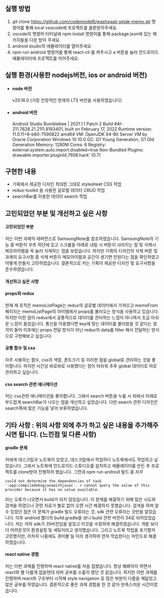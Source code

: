 ## 실행 방법
1. git clone https://github.com/codemodel6/washswat-setak-memo.git 명령어를 통해 local vsocode에 프로젝트를 클론받아주세요.
2. vscode의 명령어 터미널에 npm install 명령어를 통해 package.json에 있는 패키지들을 다운 받아 주세요.
3. android studio의 에뮬레이터를 열어주세요
4. npm run android 명령어를 통해 react-cli 를 켜주시고 a 버튼을 눌러 안드로이드 예뮬레이터에 프로젝트를 띄어주세요.



## 실행 환경(사용한 nodejs버전, ios or android 버전)
- #### node 버전 <br/>
  v20.16.0 (가장 안정적인 현재의 LTS 버전을 사용하였습니다)
- #### android 버전 <br/>
  Android Studio Bumblebee | 2021.1.1 Patch 2
  Build #AI-211.7628.21.2111.8193401, built on February 17, 2022
  Runtime version: 11.0.11+9-b60-7590822 amd64
  VM: OpenJDK 64-Bit Server VM by Oracle Corporation
  Windows 10 10.0
  GC: G1 Young Generation, G1 Old Generation
  Memory: 1280M
  Cores: 6
  Registry: external.system.auto.import.disabled=true
  Non-Bundled Plugins: drawable.importer.pluginId.7658.hack' (0.7)



## 구현한 내용
- 기획에서 제공한 디자인 최대한 그대로 stylesheet CSS 작업
- redux-toolkit 을 사용한 글로벌 데이터 CRUD 작업
- searchBar를 이용한 데이터 search 작업



## 고민되었던 부분 및 개선하고 싶은 사항
#### 고민되었던 부분
저는 이번 과제의 레퍼런스로 SamsungNote를 참조하였습니다.
SamsungNote의 기능 중 버튼이 우측 하단에 있고 스크롤을 아래로 내릴 시 버튼이 사라지는 점 및 삭제시 메모아이템을 꾹 눌러 삭제하는 점을 보았습니다.
하지만 기획의 디자인의 삭제 버튼 및 과제의 요구사항 중 삭제 버튼이 메모아이템과 공간이 생기면 안된다는 점을 확인하였고 어떻게 만들지 고민하였습니다.
결론적으로 저는 기획이 제공한 디자인 및 요구사항을 준수하였습니다.



#### 개선하고 싶은 사항
#### props와 redux
현재 제 로직은 memoListPage는 redux의 글로벌 데이터에서 가져오고 memoFrom 페이지는 memoListPage의 아이템에서 props를 불러오는 방식을 사용하고 있습니다.
하지만 이런 점이 redux에서 공통적으로 데이터를 관리하는 느낌이 아니여서 조금 아쉬운 느낌이 들었습니다.
통신을 이용했다면 key에 맞는 데이터를 불러왔을 것 같다는 생각이 들어 이후에는 props 전달 방식이 아닌 redux의 data를 filter 해서 전달하는 방식으로 구현해보고 싶습니다.

#### 공통 함수 및 css
자주 사용하는 함수, css의 색깔, 폰트크기 등 이러한 점을 global로 관리하는 것을 좋아합니다. 하지만 시간상 바로바로 사용했다는 점이 아쉬워 추후 global 데이터로 따로 관리하고 싶습니다.

#### css search 관련 애니메이션
저는 css관련 애니메이션을 좋아합니다. 그래서 search 버튼을 누를 시 위에서 아래로 부드럽게 searchBar가 나오는 점을 개선하고 싶었습니다.
다만 search 관련 디자인은 search쪽에 많은 기능을 넣어 보류하였습니다.



## 기타 사항 : 위의 사항 외에 추가 하고 싶은 내용을 추가해주시면 됩니다. (느낀점 및 다른 사항)
#### gradle 문제
저에게 데스크탑과 노트북이 있었고, 데스크탑에서 작업하다 노트북에서도 작업하고 싶었습니다. 그래서 노트북에 안드로이드 스튜디오를 설치하고 에뮬레이터를 만든 후 프로젝트를 clone받아 진행하려 했습니다.
그런데 npm run android 빌드 중 자꾸

```
could not determine the dependencies of task ':app:compiledebugjavawithjavac'. > cannot query the value of this provider because it has no value available.
```

라는 오류가 나오면서 build가 되지 않았습니다. 이 문제를 해결하기 위해 많은 시도와 검색을 하였으나 관련 자료가 별로 없어 오랜 시간 해결하지 못했습니다.
검색을 하며 알 수 있었던 점은 이 문제가 gradle 빌드 오류라는 것, sdk 관련 오류라는 것만을 알았습니다.
이후 android 폴더의 build.gradle을 보니 build 관련 버전이 34로 되어있었습니다. 저는 저의 sdk가 35버전임을 알았고 이것을 수정하여 해결하였습니다.
개발 보다 더 어려운것이 환경설정 및 세팅이라고 생각했습니다. 그리고 노트북 작업을 포기할까 고민했지만, 어차피 나중에도 겪어볼 일 이라 생각하여 먼저 학습한다는 마인드로 해결하였습니다.

#### react native 경험
저는 이번 과제를 진행하며 react native를 처음 접했습니다. 항상 해봐야지 하면서 react와 별 다를게 없을텐데 라며 공부를 소홀히 했던 것 같습니다.
하지만 이번 과제를 진행하며 react와 구조부터 시작해 style navigation 등 많은 부분이 다름을 깨달았고 많은 공부를 하였습니다.
결론적으로 좋은 과제 경험을 한 것 같아 만족스러운 시간이였습니다.
